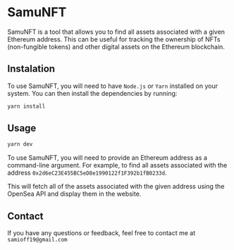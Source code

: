 # SamuNFT

SamuNFT is a tool that allows you to find all assets associated with a given Ethereum address. This can be useful for tracking the ownership of NFTs (non-fungible tokens) and other digital assets on the Ethereum blockchain.

## Instalation

To use SamuNFT, you will need to have `Node.js` or `Yarn` installed on your system. You can then install the dependencies by running:

```javascript
yarn install
```

## Usage

```javascript
yarn dev
```

To use SamuNFT, you will need to provide an Ethereum address as a command-line argument. For example, to find all assets associated with the address `0x2d6eC23E455BC5eD8e1990122f1F392b1fB0233d`.

This will fetch all of the assets associated with the given address using the OpenSea API and display them in the website.

## Contact

If you have any questions or feedback, feel free to contact me at `samioff19@gmail.com`
